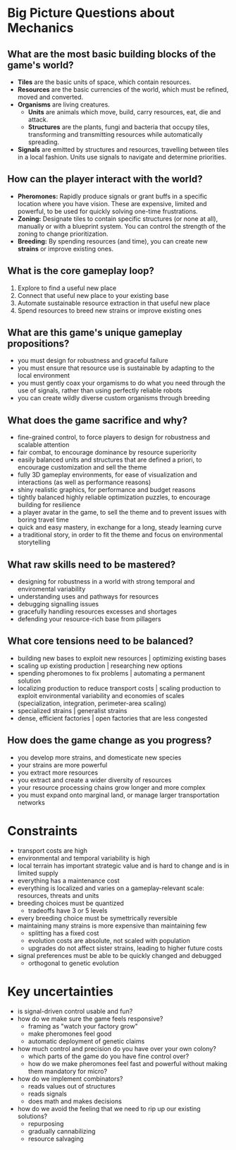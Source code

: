 # Big Picture Questions about Mechanics

## What are the most basic building blocks of the game's world?
- **Tiles** are the basic units of space, which contain resources.
- **Resources** are the basic currencies of the world, which must be refined, moved and converted.
- **Organisms** are living creatures.
  - **Units** are animals which move, build, carry resources, eat, die and attack.
  - **Structures** are the plants, fungi and bacteria that occupy tiles, transforming and transmitting resources while automatically spreading.
- **Signals** are emitted by structures and resources, travelling between tiles in a local fashion. Units use signals to navigate and determine priorities.

## How can the player interact with the world?
- **Pheromones:** Rapidly produce signals or grant buffs in a specific location where you have vision. These are expensive, limited and powerful, to be used for quickly solving one-time frustrations.
- **Zoning:** Designate tiles to contain specific structures (or none at all), manually or with a blueprint system. You can control the strength of the zoning to change prioritization.
- **Breeding:** By spending resources (and time), you can create new **strains** or improve existing ones.

## What is the core gameplay loop?
1. Explore to find a useful new place
2. Connect that useful new place to your existing base
3. Automate sustainable resource extraction in that useful new place
4. Spend resources to breed new strains or improve existing ones
  
## What are this game's unique gameplay propositions?
- you must design for robustness and graceful failure
- you must ensure that resource use is sustainable by adapting to the local environment
- you must gently coax your orgamisms to do what you need through the use of signals, rather than using perfectly reliable robots
- you can create wildly diverse custom organisms through breeding

## What does the game sacrifice and why?
- fine-grained control, to force players to design for robustness and scalable attention
- fair combat, to encourage dominance by resource superiority
- easily balanced units and structures that are defined a priori, to encourage customization and sell the theme
- fully 3D gameplay environments, for ease of visualization and interactions (as well as performance reasons)
- shiny realistic graphics, for performance and budget reasons
- tightly balanced highly reliable optimization puzzles, to encourage building for resilience
- a player avatar in the game, to sell the theme and to prevent issues with boring travel time
- quick and easy mastery, in exchange for a long, steady learning curve
- a traditional story, in order to fit the theme and focus on environmental storytelling

## What raw skills need to be mastered?
- designing for robustness in a world with strong temporal and enviromental variability
- understanding uses and pathways for resources
- debugging signalling issues
- gracefully handling resources excesses and shortages
- defending your resource-rich base from pillagers

## What core tensions need to be balanced?
- building new bases to exploit new resources | optimizing existing bases
- scaling up existing production | researching new options
- spending pheromones to fix problems | automating a permanent solution
- localizing production to reduce transport costs | scaling production to exploit environmental variability and economies of scales (specialization, integration, perimeter-area scaling)
- specialized strains | generalist strains
- dense, efficient factories | open factories that are less congested

## How does the game change as you progress?
- you develop more strains, and domesticate new species
- your strains are more powerful
- you extract more resources
- you extract and create a wider diversity of resources
- your resource processing chains grow longer and more complex
- you must expand onto marginal land, or manage larger transportation networks

# Constraints
- transport costs are high
- environmental and temporal variability is high
- local terrain has important strategic value and is hard to change and is in limited supply
- everything has a maintenance cost
- everything is localized and varies on a gameplay-relevant scale: resources, threats and units
- breeding choices must be quantized
  - tradeoffs have 3 or 5 levels
- every breeding choice must be symettrically reversible
- maintaining many strains is more expensive than maintaining few
  - splitting has a fixed cost
  - evolution costs are absolute, not scaled with population
  - upgrades do not affect sister strains, leading to higher future costs
- signal preferences must be able to be quickly changed and debugged
  - orthogonal to genetic evolution

# Key uncertainties
- is signal-driven control usable and fun?
- how do we make sure the game feels responsive?
  - framing as "watch your factory grow"
  - make pheromones feel good
  - automatic deployment of genetic claims
- how much control and precision do you have over your own colony?
  - which parts of the game do you have fine control over?
  - how do we make pheromones feel fast and powerful without making them mandatory for micro?
- how do we implement combinators?
  - reads values out of structures
  - reads signals
  - does math and makes decisions
- how do we avoid the feeling that we need to rip up our existing solutions?
  - repurposing
  - gradually cannabilizing
  - resource salvaging